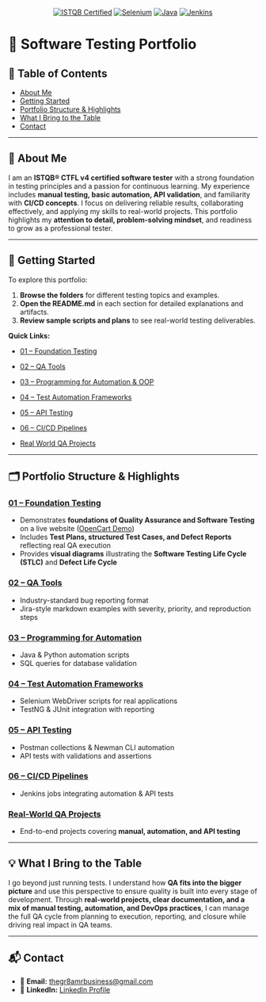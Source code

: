 <p align="center">
	<a href="https://www.istqb.org/"><img src="https://img.shields.io/badge/ISTQB-CTFL4-blue" alt="ISTQB Certified"></a>
	<a href="https://www.selenium.dev/"><img src="https://img.shields.io/badge/Selenium-WebDriver-green" alt="Selenium"></a>
	<a href="https://www.java.com/"><img src="https://img.shields.io/badge/Java-Programming-orange" alt="Java"></a>
	<a href="https://www.jenkins.io/"><img src="https://img.shields.io/badge/Jenkins-CI/CD-red" alt="Jenkins"></a>
</p>


# 🧪 Software Testing Portfolio



## 📑 Table of Contents
- [About Me](#-about-me)
- [Getting Started](#-getting-started)
- [Portfolio Structure & Highlights](#️-portfolio-structure--highlights)
- [What I Bring to the Table](#-what-i-bring-to-the-table)
- [Contact](#-contact)
---

## 👤 About Me
I am an **ISTQB® CTFL v4 certified software tester** with a strong foundation in testing principles and a passion for continuous learning. My experience includes **manual testing, basic automation, API validation**, and familiarity with **CI/CD concepts**. I focus on delivering reliable results, collaborating effectively, and applying my skills to real-world projects. This portfolio highlights my **attention to detail, problem-solving mindset**, and readiness to grow as a professional tester.

---

## 🚀 Getting Started
To explore this portfolio:
1. **Browse the folders** for different testing topics and examples.  
2. **Open the README.md** in each section for detailed explanations and artifacts.  
3. **Review sample scripts and plans** to see real-world testing deliverables.

**Quick Links:**
- [01 – Foundation Testing](./01-Foundation_Testing/README.md)
- [02 – QA Tools](./02-QA_Tools/README.md)
- [03 – Programming for Automation & OOP](./03-Programming_for_Automation/README.md)
- [04 – Test Automation Frameworks](./04-Test_Automation_Frameworks/README.md)
- [05 – API Testing](./05-API_Testing/README.md)
- [06 – CI/CD Pipelines](./06-CI_CD_Pipelines/README.md)

- [Real World QA Projects](./08-Real_World_QA_Projects/README.md)

---

## 🗂️ Portfolio Structure & Highlights

### [01 – Foundation Testing](./01-Foundation_Testing/README.md)
- Demonstrates **foundations of Quality Assurance and Software Testing** on a live website ([OpenCart Demo](https://demo.opencart.com/))  
- Includes **Test Plans, structured Test Cases, and Defect Reports** reflecting real QA execution  
- Provides **visual diagrams** illustrating the **Software Testing Life Cycle (STLC)** and **Defect Life Cycle**


### [02 – QA Tools](./02-QA_Tools/README.md)
- Industry-standard bug reporting format  
- Jira-style markdown examples with severity, priority, and reproduction steps  

### [03 – Programming for Automation](./03-Programming_for_Automation/README.md)
- Java & Python automation scripts  
- SQL queries for database validation  

### [04 – Test Automation Frameworks](./04-Test_Automation_Frameworks/README.md)
- Selenium WebDriver scripts for real applications  
- TestNG & JUnit integration with reporting  

### [05 – API Testing](./05-API_Testing/README.md)
- Postman collections & Newman CLI automation  
- API tests with validations and assertions  

### [06 – CI/CD Pipelines](./06-CI_CD_Pipelines/README.md)
- Jenkins jobs integrating automation & API tests  


### [Real-World QA Projects](./Real_World_Projects/README.md)
- End-to-end projects covering **manual, automation, and API testing**  

---

## 💡 What I Bring to the Table
I go beyond just running tests. I understand how **QA fits into the bigger picture** and use this perspective to ensure quality is built into every stage of development. Through **real-world projects, clear documentation, and a mix of manual testing, automation, and DevOps practices**, I can manage the full QA cycle from planning to execution, reporting, and closure while driving real impact in QA teams.




---

## 📬 Contact
- 📧 **Email:** [thegr8amrbusiness@gmail.com](mailto:thegr8amrbusiness@gmail.com)  
- 💼 **LinkedIn:** [LinkedIn Profile](https://www.linkedin.com/)  
